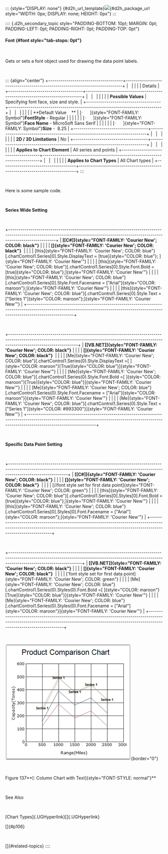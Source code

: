 ::: {style="DISPLAY: none"}
[](ms-xhelp:///?Id=d2h_url_template){#d2h_url_template}![](!package_url!){#d2h_package_url style="WIDTH: 0px; DISPLAY: none; HEIGHT: 0px"}
:::

:::: {.d2h_secondary_topic style="PADDING-BOTTOM: 10pt; MARGIN: 0pt; PADDING-LEFT: 0pt; PADDING-RIGHT: 0pt; PADDING-TOP: 0pt"}
#### Font {#font style="tab-stops: 0pt"}

 

Gets or sets a font object used for drawing the data point labels.

 

::: {align="center"}
+-------------------------------------+----------------------------------------------------------------------------+
|                                                                                                                  |
|                                                                                                                  |
| Details                                                                                                          |
+-------------------------------------+----------------------------------------------------------------------------+
|                                     |                                                                            |
|                                     |                                                                            |
| **Possible Values**                 | Specifying font face, size and style.                                      |
+-------------------------------------+----------------------------------------------------------------------------+
|                                     |                                                                            |
|                                     |                                                                            |
| **Default Value    **               | [·      ]{style="FONT-FAMILY: Symbol"}**FontStyle** - Regular              |
|                                     |                                                                            |
|                                     | [·      ]{style="FONT-FAMILY: Symbol"}**Face Name** - MicroSoft Sans Serif |
|                                     |                                                                            |
|                                     | [·      ]{style="FONT-FAMILY: Symbol"}**Size** -  8.25                     |
+-------------------------------------+----------------------------------------------------------------------------+
|                                     |                                                                            |
|                                     |                                                                            |
| **2D / 3D Limitations**             | No                                                                         |
+-------------------------------------+----------------------------------------------------------------------------+
|                                     |                                                                            |
|                                     |                                                                            |
| **Applies to Chart Element**        | All series and points                                                      |
+-------------------------------------+----------------------------------------------------------------------------+
|                                     |                                                                            |
|                                     |                                                                            |
| **Applies to Chart Types**          | All Chart types                                                            |
+-------------------------------------+----------------------------------------------------------------------------+
:::

 

Here is some sample code.

 

**Series Wide Setting**

 

+-----------------------------------------------------------------------------------------------------------------------------------------------------------------------------------+
| **[\[C#\]]{style="FONT-FAMILY: 'Courier New'; COLOR: black"}**                                                                                                                    |
|                                                                                                                                                                                   |
| **[]{style="FONT-FAMILY: 'Courier New'; COLOR: black"}**                                                                                                                          |
|                                                                                                                                                                                   |
| [this]{style="FONT-FAMILY: 'Courier New'; COLOR: blue"}[.chartControl1.Series\[0\].Style.DisplayText = [true]{style="COLOR: blue"}; ]{style="FONT-FAMILY: 'Courier New'"}         |
|                                                                                                                                                                                   |
| [this]{style="FONT-FAMILY: 'Courier New'; COLOR: blue"}[.chartControl1.Series\[0\].Style.Font.Bold = [true]{style="COLOR: blue"};]{style="FONT-FAMILY: 'Courier New'"}            |
|                                                                                                                                                                                   |
| [this]{style="FONT-FAMILY: 'Courier New'; COLOR: blue"}[.chartControl1.Series\[0\].Style.Font.Facename = [\"Arial\"]{style="COLOR: maroon"};]{style="FONT-FAMILY: 'Courier New'"} |
|                                                                                                                                                                                   |
| [this]{style="FONT-FAMILY: 'Courier New'; COLOR: blue"}[.chartControl1.Series\[0\].Style.Text = [\"Series 1\"]{style="COLOR: maroon"};]{style="FONT-FAMILY: 'Courier New'"}       |
+-----------------------------------------------------------------------------------------------------------------------------------------------------------------------------------+

 

+----------------------------------------------------------------------------------------------------------------------------------------------------------------------------------------------+
| **[\[VB.NET\]]{style="FONT-FAMILY: 'Courier New'; COLOR: black"}**                                                                                                                           |
|                                                                                                                                                                                              |
| **[]{style="FONT-FAMILY: 'Courier New'; COLOR: black"}**                                                                                                                                     |
|                                                                                                                                                                                              |
| [Me]{style="FONT-FAMILY: 'Courier New'; COLOR: blue"}[.chartControl1.Series(0).Style.DisplayText =[ ]{style="COLOR: maroon"}[True]{style="COLOR: blue"}]{style="FONT-FAMILY: 'Courier New'"} |
|                                                                                                                                                                                              |
| [Me]{style="FONT-FAMILY: 'Courier New'; COLOR: blue"}[.chartControl1.Series(0).Style.Font.Bold =[ ]{style="COLOR: maroon"}[True]{style="COLOR: blue"}]{style="FONT-FAMILY: 'Courier New'"}   |
|                                                                                                                                                                                              |
| [Me]{style="FONT-FAMILY: 'Courier New'; COLOR: blue"}[.chartControl1.Series(0).Style.Font.Facename = [\"Arial\"]{style="COLOR: maroon"}]{style="FONT-FAMILY: 'Courier New'"}                 |
|                                                                                                                                                                                              |
| [Me]{style="FONT-FAMILY: 'Courier New'; COLOR: blue"}[.chartControl1.Series(0).Style.Text = [\"Series 1\"]{style="COLOR: #993300"}]{style="FONT-FAMILY: 'Courier New'"}                      |
+----------------------------------------------------------------------------------------------------------------------------------------------------------------------------------------------+

 

**Specific Data Point Setting**

 

+-----------------------------------------------------------------------------------------------------------------------------------------------------------------------------------------+
| **[\[C#\]]{style="FONT-FAMILY: 'Courier New'; COLOR: black"}**                                                                                                                          |
|                                                                                                                                                                                         |
| **[]{style="FONT-FAMILY: 'Courier New'; COLOR: black"}**                                                                                                                                |
|                                                                                                                                                                                         |
| [//font style set for first data point]{style="FONT-FAMILY: 'Courier New'; COLOR: green"}                                                                                               |
|                                                                                                                                                                                         |
| [this]{style="FONT-FAMILY: 'Courier New'; COLOR: blue"}[.chartControl1.Series\[0\].Styles\[0\].Font.Bold = [true]{style="COLOR: blue"};]{style="FONT-FAMILY: 'Courier New'"}            |
|                                                                                                                                                                                         |
| [this]{style="FONT-FAMILY: 'Courier New'; COLOR: blue"}[.chartControl1.Series\[0\].Styles\[0\].Font.Facename = [\"Arial\"]{style="COLOR: maroon"};]{style="FONT-FAMILY: 'Courier New'"} |
+-----------------------------------------------------------------------------------------------------------------------------------------------------------------------------------------+

 

+------------------------------------------------------------------------------------------------------------------------------------------------------------------------------------------------+
| **[\[VB.NET\]]{style="FONT-FAMILY: 'Courier New'; COLOR: black"}**                                                                                                                             |
|                                                                                                                                                                                                |
| **[]{style="FONT-FAMILY: 'Courier New'; COLOR: black"}**                                                                                                                                       |
|                                                                                                                                                                                                |
| [\'font style set for first data point]{style="FONT-FAMILY: 'Courier New'; COLOR: green"}                                                                                                      |
|                                                                                                                                                                                                |
| [Me]{style="FONT-FAMILY: 'Courier New'; COLOR: blue"}[.chartControl1.Series(0).Styles(0).Font.Bold =[ ]{style="COLOR: maroon"}[True]{style="COLOR: blue"}]{style="FONT-FAMILY: 'Courier New'"} |
|                                                                                                                                                                                                |
| [Me]{style="FONT-FAMILY: 'Courier New'; COLOR: blue"}[.chartControl1.Series(0).Styles(0).Font.Facename = [\"Arial\"]{style="COLOR: maroon"}]{style="FONT-FAMILY: 'Courier New'"}               |
+------------------------------------------------------------------------------------------------------------------------------------------------------------------------------------------------+

 

![](ImagesExt/image84_138.jpg){border="0"}

 

Figure 137**[: Column Chart with Text]{style="FONT-STYLE: normal"}**

 

See Also

 

[Chart Types]{.UGHyperlink}[]{.UGHyperlink}

[]{#p106} 

 

[]{#related-topics}
::::
